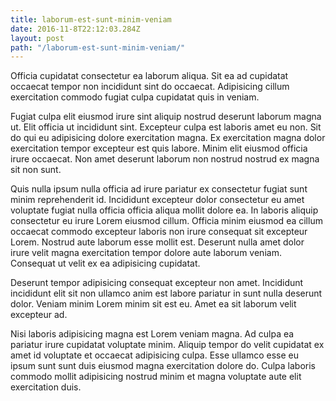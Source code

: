 ```yaml
---
title: laborum-est-sunt-minim-veniam
date: 2016-11-8T22:12:03.284Z
layout: post
path: "/laborum-est-sunt-minim-veniam/"
---
```


Officia cupidatat consectetur ea laborum aliqua. Sit ea ad cupidatat occaecat tempor non incididunt sint do occaecat. Adipisicing cillum exercitation commodo fugiat culpa cupidatat quis in veniam.

Fugiat culpa elit eiusmod irure sint aliquip nostrud deserunt laborum magna ut. Elit officia ut incididunt sint. Excepteur culpa est laboris amet eu non. Sit do qui eu adipisicing dolore exercitation magna. Ex exercitation magna dolor exercitation tempor excepteur est quis labore. Minim elit eiusmod officia irure occaecat. Non amet deserunt laborum non nostrud nostrud ex magna sit non sunt.

Quis nulla ipsum nulla officia ad irure pariatur ex consectetur fugiat sunt minim reprehenderit id. Incididunt excepteur dolor consectetur eu amet voluptate fugiat nulla officia officia aliqua mollit dolore ea. In laboris aliquip consectetur eu irure Lorem eiusmod cillum. Officia minim eiusmod ea cillum occaecat commodo excepteur laboris non irure consequat sit excepteur Lorem. Nostrud aute laborum esse mollit est. Deserunt nulla amet dolor irure velit magna exercitation tempor dolore aute laborum veniam. Consequat ut velit ex ea adipisicing cupidatat.

Deserunt tempor adipisicing consequat excepteur non amet. Incididunt incididunt elit sit non ullamco anim est labore pariatur in sunt nulla deserunt dolor. Veniam minim Lorem minim sit est eu. Amet ea sit laborum velit excepteur ad.

Nisi laboris adipisicing magna est Lorem veniam magna. Ad culpa ea pariatur irure cupidatat voluptate minim. Aliquip tempor do velit cupidatat ex amet id voluptate et occaecat adipisicing culpa. Esse ullamco esse eu ipsum sunt sunt duis eiusmod magna exercitation dolore do. Culpa laboris commodo mollit adipisicing nostrud minim et magna voluptate aute elit exercitation duis.